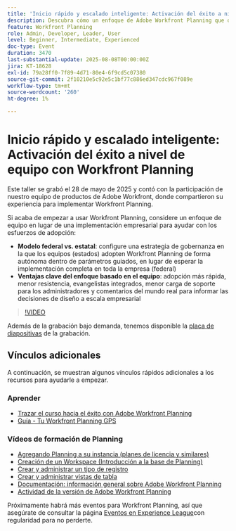 ```yaml
---
title: 'Inicio rápido y escalado inteligente: Activación del éxito a nivel de equipo con Workfront Planning'
description: Descubra cómo un enfoque de Adobe Workfront Planning que da prioridad al equipo acelera la adopción, reduce la resistencia y crea una base escalable para el éxito empresarial.
feature: Workfront Planning
role: Admin, Developer, Leader, User
level: Beginner, Intermediate, Experienced
doc-type: Event
duration: 3470
last-substantial-update: 2025-08-08T00:00:00Z
jira: KT-18628
exl-id: 79a28ff0-7f89-4d71-80e4-6f9cd5c07380
source-git-commit: 2f10210e5c92e5c1bf77c886ed347cdc967f089e
workflow-type: tm+mt
source-wordcount: '260'
ht-degree: 1%

---
```


# Inicio rápido y escalado inteligente: Activación del éxito a nivel de equipo con Workfront Planning

Este taller se grabó el 28 de mayo de 2025 y contó con la participación de nuestro equipo de productos de Adobe Workfront, donde compartieron su experiencia para implementar Workfront Planning. 

Si acaba de empezar a usar Workfront Planning, considere un enfoque de equipo en lugar de una implementación empresarial para ayudar con los esfuerzos de adopción: 

* **Modelo federal vs. estatal**: configure una estrategia de gobernanza en la que los equipos (estados) adopten Workfront Planning de forma autónoma dentro de parámetros guiados, en lugar de esperar la implementación completa en toda la empresa (federal)  
* **Ventajas clave del enfoque basado en el equipo**: adopción más rápida, menor resistencia, evangelistas integrados, menor carga de soporte para los administradores y comentarios del mundo real para informar las decisiones de diseño a escala empresarial 

>[!VIDEO](https://video.tv.adobe.com/v/3469964/?learn=on&enablevpops)

Además de la grabación bajo demanda, tenemos disponible la [placa de diapositivas](https://workfront-experience.s3.us-west-2.amazonaws.com/Training/Guides/Customer+Success+at+Scale/052825+-+Start+Fast,+Scale+Smart+Activating+Team-Level+Success+with+Workfront+Planning.pdf) de la grabación.

## Vínculos adicionales

A continuación, se muestran algunos vínculos rápidos adicionales a los recursos para ayudarle a empezar. 

### Aprender

* [Trazar el curso hacia el éxito con Adobe Workfront Planning](https://experienceleaguecommunities.adobe.com/t5/workfront-discussions/event-follow-up-learn-chart-your-course-to-success-with-adobe/td-p/743077)
* [Guía - Tu Workfront Planning GPS](https://workfront-experience.s3.us-west-2.amazonaws.com/Training/Guides/Customer+Success+at+Scale/Workfront+Planning+Guidebook.pdf)

### Vídeos de formación de Planning

* [Agregando Planning a su instancia (planes de licencia y similares)](https://experienceleague.adobe.com/es/docs/workfront-learn/tutorials-workfront/workfront-planning/add-planning-to-your-instance)
* [Creación de un Workspace (Introducción a la base de Planning)](https://experienceleague.adobe.com/es/docs/workfront-learn/tutorials-workfront/workfront-planning/create-a-workspace)
* [Crear y administrar un tipo de registro](https://experienceleague.adobe.com/es/docs/workfront-learn/tutorials-workfront/workfront-planning/create-and-manage-a-record-type)
* [Crear y administrar vistas de tabla](https://experienceleague.adobe.com/es/docs/workfront-learn/tutorials-workfront/workfront-planning/create-and-manage-table-views)
* [Documentación: información general sobre Adobe Workfront Planning](https://experienceleague.adobe.com/en/docs/workfront/using/adobe-workfront-planning/adobe-workfront-planning-general-information/planning-overview)
* [Actividad de la versión de Adobe Workfront Planning](https://experienceleague.adobe.com/en/docs/workfront/using/product-announcements/product-releases/planning-release-activity/planning-release-activity-article-index)

Próximamente habrá más eventos para Workfront Planning, así que asegúrate de consultar la página [Eventos en Experience League](https://experienceleague.adobe.com/events/?filters=Workfront)con regularidad para no perderte.
